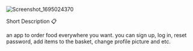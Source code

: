 ![Screenshot_1695024370](https://github.com/Ilia-Tarashvili/uber-eats/assets/122465501/7ffe8d66-f1f6-4a1c-8a40-d864adbca7a7)


Short Description 📋

an app to order food everywhere you want. you can sign up, log in, reset password, add items to the basket, change profile picture and etc.
